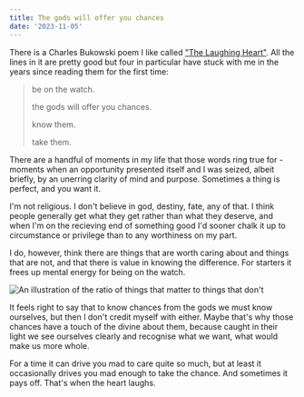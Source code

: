 ```yaml
---
title: The gods will offer you chances
date: '2023-11-05'
---
```


There is a Charles Bukowski poem I like called ["The Laughing Heart"](https://thebestamericanpoetry.typepad.com/the_best_american_poetry/2008/11/the-laughing-he.html). All the lines in it are pretty good but four in particular have stuck with me in the years since reading them for the first time:

> be on the watch.
>
> the gods will offer you chances.
>
> know them.
>
> take them.

There are a handful of moments in my life that those words ring true for - moments when an opportunity presented itself and I was seized, albeit briefly, by an unerring clarity of mind and purpose. Sometimes a thing is perfect, and you want it.

I'm not religious. I don't believe in god, destiny, fate, any of that. I think people generally get what they get rather than what they deserve, and when I'm on the recieving end of something good I'd sooner chalk it up to circumstance or privilege than to any worthiness on my part.

I do, however, think there are things that are worth caring about and things that are not, and that there is value in knowing the difference. For starters it frees up mental energy for being on the watch.

![An illustration of the ratio of things that matter to things that don't](/images/weblog/the-gods-will-offer-you-chances-1.png)

It feels right to say that to know chances from the gods we must know ourselves, but then I don't credit myself with either. Maybe that's why those chances have a touch of the divine about them, because caught in their light we see ourselves clearly and recognise what we want, what would make us more whole.

For a time it can drive you mad to care quite so much, but at least it occasionally drives you mad enough to take the chance. And sometimes it pays off. That's when the heart laughs.
